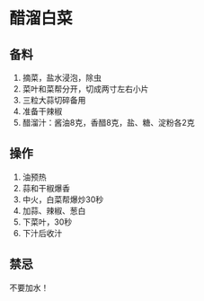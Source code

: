 # 醋溜白菜

## 备料
1. 摘菜，盐水浸泡，除虫
2. 菜叶和菜帮分开，切成两寸左右小片
3. 三粒大蒜切碎备用
4. 准备干辣椒
5. 醋溜汁：酱油8克，香醋8克，盐、糖、淀粉各2克

## 操作
1. 油预热
2. 蒜和干椒爆香
3. 中火，白菜帮爆炒30秒
4. 加蒜、辣椒、葱白
5. 下菜叶，30秒
6. 下汁后收汁

## 禁忌
不要加水！
